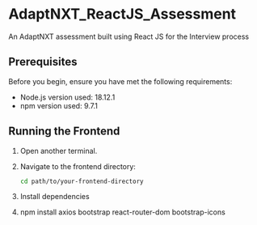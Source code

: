 # AdaptNXT_ReactJS_Assessment
An AdaptNXT assessment built using React JS for the Interview process

## Prerequisites
Before you begin, ensure you have met the following requirements:
- Node.js version used: 18.12.1
- npm version used: 9.7.1

## Running the Frontend
1. Open another terminal.
2. Navigate to the frontend directory:

   ```bash
   cd path/to/your-frontend-directory
3. Install dependencies
4. npm install axios bootstrap react-router-dom bootstrap-icons
